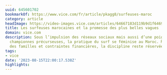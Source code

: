 ```yaml
---
uuid: 645601702
bookmarkOf: https://www.vice.com/fr/article/pkagg8/surfeuses-maroc
category: article
headImage: https://video-images.vice.com/articles/64667183d119b9d1f6469fef/lede/1684435332103-b054789-r1-12-12.jpeg?image-resize-opts=Y3JvcD0xeHc6MC44MzUwNTE1NDYzOTE3NTI2eGg7Y2VudGVyLGNlbnRlciZyZXNpemU9MTIwMDoqJnJlc2l6ZT0xMjAwOio
title: Les surfeuses marocaines et la promesse des plus belles vagues
domain: vice.com
description: Sous l’impulsion des réseaux sociaux mais aussi d’une poignée de jeunes
  championnes précurseuses, la pratique du surf se féminise au Maroc. Mais entre réticence
  des familles et contraintes financières, la discipline reste réservée à une minorité.
tags:
- vice
date: '2023-08-15T22:00:17.538Z'
highlights: 
---
```




